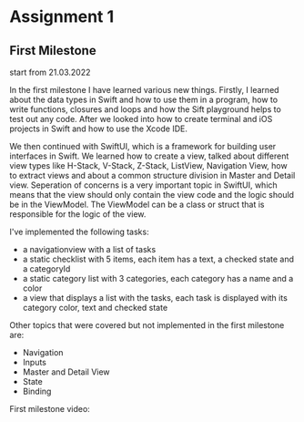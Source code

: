# Assignment 1

## First Milestone

start from 21.03.2022

In the first milestone I have learned various new things.
Firstly, I learned about the data types in Swift and how to use them in a program, how to write functions, closures and loops and how the Sift playground helps to test out any code. After we looked into how to create terminal and iOS projects in Swift and how to use the Xcode IDE.

We then continued with SwiftUI, which is a framework for building user interfaces in Swift. We learned how to create a view, talked about different view types like H-Stack, V-Stack, Z-Stack, ListView, Navigation View, how to extract views and about a common structure division in Master and Detail view.
Seperation of concerns is a very important topic in SwiftUI, which means that the view should only contain the view code and the logic should be in the ViewModel. The ViewModel can be a class or struct that is responsible for the logic of the view.

I've implemented the following tasks:

- a navigationview with a list of tasks
- a static checklist with 5 items, each item has a text, a checked state and a categoryId
- a static category list with 3 categories, each category has a name and a color
- a view that displays a list with the tasks, each task is displayed with its category color, text and checked state

Other topics that were covered but not implemented in the first milestone are:

- Navigation
- Inputs
- Master and Detail View
- State
- Binding

First milestone video:
